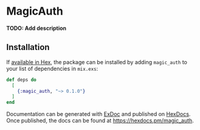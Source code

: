 # MagicAuth

**TODO: Add description**

## Installation

If [available in Hex](https://hex.pm/docs/publish), the package can be installed
by adding `magic_auth` to your list of dependencies in `mix.exs`:

```elixir
def deps do
  [
    {:magic_auth, "~> 0.1.0"}
  ]
end
```

Documentation can be generated with [ExDoc](https://github.com/elixir-lang/ex_doc)
and published on [HexDocs](https://hexdocs.pm). Once published, the docs can
be found at <https://hexdocs.pm/magic_auth>.

